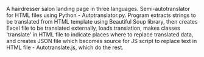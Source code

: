 A hairdresser salon landing page in three languages. 
Semi-autotranslator for HTML files using Python - Autotranslator.py. 
Program extracts strings to be translated from HTML template using Beautiful Soup library, then creates Excel file to be translated externally, loads translation, makes classes 'translate' in HTML file to indicate places where to replace translated data, and creates JSON file which becomes source for JS script to replace text in HTML file - Autotranslate.js, which do the rest.  
